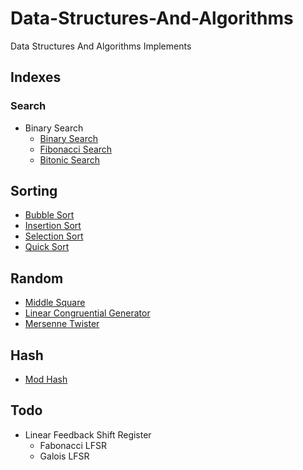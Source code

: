 # Data-Structures-And-Algorithms
Data Structures And Algorithms Implements

## Indexes

### Search
- Binary Search
    - [Binary Search](src/com/algorithms/search/BinarySearch.java)
    - [Fibonacci Search](src/com/algorithms/search/FibonacciSearch.java)
    - [Bitonic Search](src/com/algorithms/search/BitonicSearch.java)

## Sorting
- [Bubble Sort](src/com/algorithms/sort/BubbleSort.java)
- [Insertion Sort](src/com/algorithms/sort/InsertionSort.java)
- [Selection Sort](src/com/algorithms/sort/SelectionSort.java)
- [Quick Sort](src/com/algorithms/sort/QuickSort.java)

## Random
- [Middle Square](src/com/algorithms/random/MiddleSquare.java)
- [Linear Congruential Generator](src/com/algorithms/random/LCG.java)
- [Mersenne Twister](src/com/algorithms/random/MersenneTwister.java)

## Hash
- [Mod Hash](src/com/algorithms/ModHash.java)

## Todo
- Linear Feedback Shift Register
    - Fabonacci LFSR
    - Galois LFSR